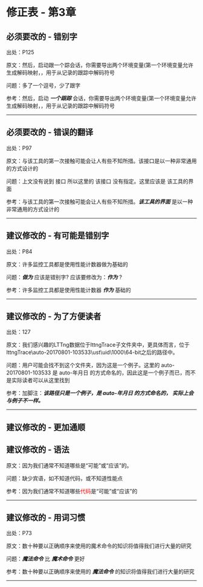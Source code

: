 # 修正表 - 第3章

## 必须要改的 - 错别字

出处：P125

原文：然后，启动跟一个踪会话，你需要导出两个环境变量(第一个环境变量允许生成解码映射，，用于从记录的跟踪中解码符号

问题：多了一个逗号，少了跟字

参考：然后，启动 ***一个跟踪*** 会话，你需要导出两个环境变量(第一个环境变量允许生成解码映射，，用于从记录的跟踪中解码符号

------

## 必须要改的 - 错误的翻译

出处：P97

原文：与该工具的第一次接触可能会让人有些不知所措。该接口是以一种非常通用的方式设计的

问题：上文没有说到 接口 所以这里的 该接口 没有指定。这里应该是 该工具的界面

参考：与该工具的第一次接触可能会让人有些不知所措。***该工具的界面*** 是以一种非常通用的方式设计的

------

## 建议修改的 - 有可能是错别字

出处：P84

原文：许多监控工具都是使用性能计数器做为基础的

问题：***做为*** 应该是错别字? 应该要修改为：***作为*** ?

参考：许多监控工具都是使用性能计数器 ***作为*** 基础的

------

## 建议修改的 - 为了方便读者

出处：127

原文：我们感兴趣的LTTng数据位于lttngTrace子文件夹中，更具体而言，位于lttngTrace\auto-20170801-103533\ust\uid\1000\64-bit之后的路径中。

问题：用户可能会找不到这个文件夹，因为这是一个例子。这里的 auto-20170801-103533 是 auto-年月日 的方式命名的，因此这是一个例子而已，而不是实际读者可以从这里找到

参考：加脚注：***该路径只是一个例子，是 auto-年月日 的方式命名的， 实际上会与例子不一样。***

------

## 建议修改的 - 更加通顺

## 建议修改的 - 语法

原文：因为我们通常不知道哪些是“可能”或“应该”的。

问题：缺少宾语，如不知道代码，或不知道性能点

参考：因为我们通常不知道哪些<font color=red>代码</font>是“可能”或“应该”的

------

## 建议修改的 - 用词习惯

出处：P73

原文：数十种要以正确顺序来使用的魔术命令的知识将值得我们进行大量的研究

问题：***魔法命令*** 比 ***魔术命令*** 更好

参考：数十种要以正确顺序来使用的 ***魔法命令*** 的知识将值得我们进行大量的研究

------
